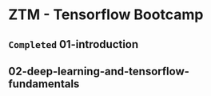 # ZTM - Tensorflow Bootcamp

## `Completed` 01-introduction
## 02-deep-learning-and-tensorflow-fundamentals
